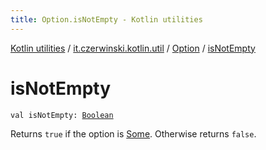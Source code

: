 ```yaml
---
title: Option.isNotEmpty - Kotlin utilities
---
```


[Kotlin utilities](../../index.html) / [it.czerwinski.kotlin.util](../index.html) / [Option](index.html) / [isNotEmpty](./is-not-empty.html)

# isNotEmpty

`val isNotEmpty: `[`Boolean`](https://kotlinlang.org/api/latest/jvm/stdlib/kotlin/-boolean/index.html)

Returns `true` if the option is [Some](../-some/index.html). Otherwise returns `false`.

